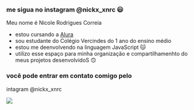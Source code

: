 ### me sigua no instagram @nickx_xnrc 😃

Meu nome é Nicole Rodrigues Correia

-  estou cursando a [Alura](https://www.alura.com.br)
-  sou estudante do Colégio Vercindes do 1 ano do ensino médio
-  estou me deenvolvendo na linguagem JavaScript 😽
-  utilizo esse espaço para minha organização e compartilhamenhto do meus projetos desenvolvidoS 🙃

  ### você pode entrar em contato comigo pelo

  intagram @nickx_xnrc

![](https://media.tenor.com/mCOMOUJ2_skAAAAd/2seokfit.gif)

  


  
